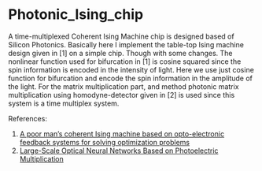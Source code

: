 # Photonic_Ising_chip

A time-multiplexed Coherent Ising Machine chip is designed based of Silicon Photonics. Basically here I implement the table-top Ising machine design given in [1] on a simple chip. Though with some changes. The nonlinear function used for bifurcation in [1] is cosine squared since the spin information is encoded in the intensity of light. Here we use just cosine function for bifurcation and encode the spin information in the amplitude of the light. For the matrix multiplication part, and method photonic matrix multiplication using homodyne-detector given in [2] is used since this system is a time multiplex system.



References: <br />
1. [A poor man’s coherent Ising machine based on opto-electronic feedback systems for solving optimization problems](https://www.nature.com/articles/s41467-019-11484-3)<br />
2. [Large-Scale Optical Neural Networks Based on Photoelectric Multiplication](https://journals.aps.org/prx/abstract/10.1103/PhysRevX.9.021032)<br />
